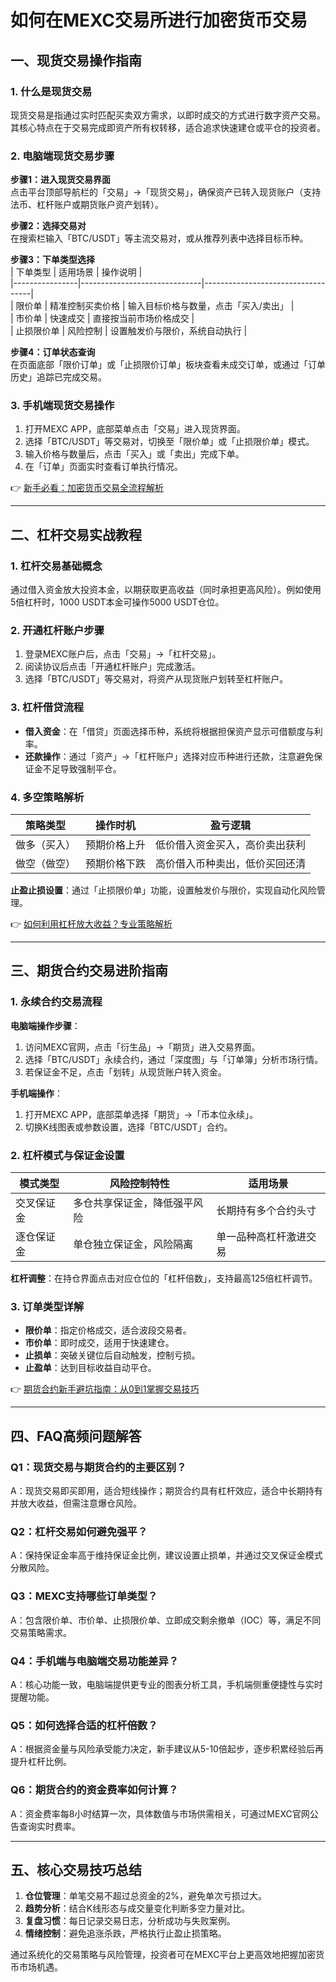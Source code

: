 # 如何在MEXC交易所进行加密货币交易  

## 一、现货交易操作指南  

### 1. 什么是现货交易  
现货交易是指通过实时匹配买卖双方需求，以即时成交的方式进行数字资产交易。其核心特点在于交易完成即资产所有权转移，适合追求快速建仓或平仓的投资者。  

### 2. 电脑端现货交易步骤  
**步骤1：进入现货交易界面**  
点击平台顶部导航栏的「交易」→「现货交易」，确保资产已转入现货账户（支持法币、杠杆账户或期货账户资产划转）。  

**步骤2：选择交易对**  
在搜索栏输入「BTC/USDT」等主流交易对，或从推荐列表中选择目标币种。  

**步骤3：下单类型选择**  
| 下单类型       | 适用场景                     | 操作说明                          |  
|----------------|------------------------------|-----------------------------------|  
| 限价单         | 精准控制买卖价格             | 输入目标价格与数量，点击「买入/卖出」 |  
| 市价单         | 快速成交                     | 直接按当前市场价格成交              |  
| 止损限价单     | 风险控制                     | 设置触发价与限价，系统自动执行       |  

**步骤4：订单状态查询**  
在页面底部「限价订单」或「止损限价订单」板块查看未成交订单，或通过「订单历史」追踪已完成交易。  

### 3. 手机端现货交易操作  
1. 打开MEXC APP，底部菜单点击「交易」进入现货界面。  
2. 选择「BTC/USDT」等交易对，切换至「限价单」或「止损限价单」模式。  
3. 输入价格与数量后，点击「买入」或「卖出」完成下单。  
4. 在「订单」页面实时查看订单执行情况。  

👉 [新手必看：加密货币交易全流程解析](https://bit.ly/okx_welcome)  

---

## 二、杠杆交易实战教程  

### 1. 杠杆交易基础概念  
通过借入资金放大投资本金，以期获取更高收益（同时承担更高风险）。例如使用5倍杠杆时，1000 USDT本金可操作5000 USDT仓位。  

### 2. 开通杠杆账户步骤  
1. 登录MEXC账户后，点击「交易」→「杠杆交易」。  
2. 阅读协议后点击「开通杠杆账户」完成激活。  
3. 选择「BTC/USDT」等交易对，将资产从现货账户划转至杠杆账户。  

### 3. 杠杆借贷流程  
- **借入资金**：在「借贷」页面选择币种，系统将根据担保资产显示可借额度与利率。  
- **还款操作**：通过「资产」→「杠杆账户」选择对应币种进行还款，注意避免保证金不足导致强制平仓。  

### 4. 多空策略解析  
| 策略类型       | 操作时机                 | 盈亏逻辑                     |  
|----------------|--------------------------|------------------------------|  
| 做多（买入）   | 预期价格上升             | 低价借入资金买入，高价卖出获利 |  
| 做空（做空）   | 预期价格下跌             | 高价借入币种卖出，低价买回还清 |  

**止盈止损设置**：通过「止损限价单」功能，设置触发价与限价，实现自动化风险管理。  

👉 [如何利用杠杆放大收益？专业策略解析](https://bit.ly/okx_welcome)  

---

## 三、期货合约交易进阶指南  

### 1. 永续合约交易流程  
**电脑端操作步骤**：  
1. 访问MEXC官网，点击「衍生品」→「期货」进入交易界面。  
2. 选择「BTC/USDT」永续合约，通过「深度图」与「订单簿」分析市场行情。  
3. 若保证金不足，点击「划转」从现货账户转入资金。  

**手机端操作**：  
1. 打开MEXC APP，底部菜单选择「期货」→「币本位永续」。  
2. 切换K线图表或参数设置，选择「BTC/USDT」合约。  

### 2. 杠杆模式与保证金设置  
| 模式类型       | 风险控制特性               | 适用场景                     |  
|----------------|----------------------------|------------------------------|  
| 交叉保证金     | 多仓共享保证金，降低强平风险 | 长期持有多个合约头寸         |  
| 逐仓保证金     | 单仓独立保证金，风险隔离     | 单一品种高杠杆激进交易       |  

**杠杆调整**：在持仓界面点击对应仓位的「杠杆倍数」，支持最高125倍杠杆调节。  

### 3. 订单类型详解  
- **限价单**：指定价格成交，适合波段交易者。  
- **市价单**：即时成交，适用于快速建仓。  
- **止损单**：突破关键位后自动触发，控制亏损。  
- **止盈单**：达到目标收益自动平仓。  

👉 [期货合约新手避坑指南：从0到1掌握交易技巧](https://bit.ly/okx_welcome)  

---

## 四、FAQ高频问题解答  

### Q1：现货交易与期货合约的主要区别？  
A：现货交易即买即用，适合短线操作；期货合约具有杠杆效应，适合中长期持有并放大收益，但需注意爆仓风险。  

### Q2：杠杆交易如何避免强平？  
A：保持保证金率高于维持保证金比例，建议设置止损单，并通过交叉保证金模式分散风险。  

### Q3：MEXC支持哪些订单类型？  
A：包含限价单、市价单、止损限价单、立即成交剩余撤单（IOC）等，满足不同交易策略需求。  

### Q4：手机端与电脑端交易功能差异？  
A：核心功能一致，电脑端提供更专业的图表分析工具，手机端侧重便捷性与实时提醒功能。  

### Q5：如何选择合适的杠杆倍数？  
A：根据资金量与风险承受能力决定，新手建议从5-10倍起步，逐步积累经验后再提升杠杆比例。  

### Q6：期货合约的资金费率如何计算？  
A：资金费率每8小时结算一次，具体数值与市场供需相关，可通过MEXC官网公告查询实时费率。  

---

## 五、核心交易技巧总结  

1. **仓位管理**：单笔交易不超过总资金的2%，避免单次亏损过大。  
2. **趋势分析**：结合K线形态与成交量变化判断多空力量对比。  
3. **复盘习惯**：每日记录交易日志，分析成功与失败案例。  
4. **情绪控制**：避免追涨杀跌，严格执行止盈止损策略。  

通过系统化的交易策略与风险管理，投资者可在MEXC平台上更高效地把握加密货币市场机遇。